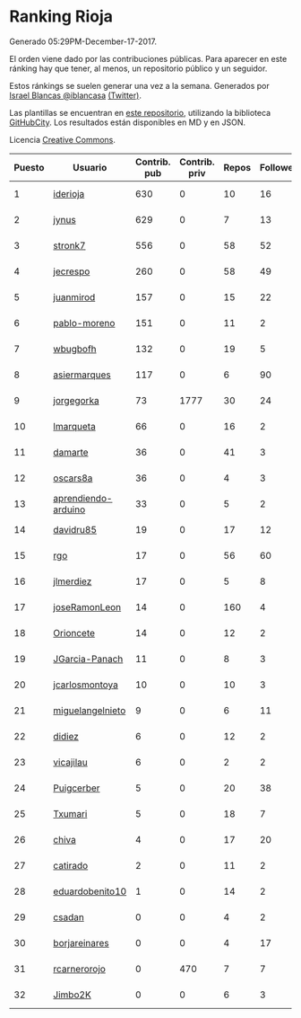 # Ranking Rioja

Generado 05:29PM-December-17-2017.

El orden viene dado por las contribuciones públicas. Para aparecer en este ránking hay que tener, al menos, un repositorio público y un seguidor.

Estos ránkings se suelen generar una vez a la semana. Generados por [Israel Blancas @iblancasa](https://github.com/iblancasa/) [(Twitter)](https://twitter.com/iblancasa).

Las plantillas se encuentran en [este repositorio](https://github.com/iblancasa/GH-Spanish-Ranking), utilizando la biblioteca [GitHubCity](https://github.com/iblancasa/GitHubCity). Los resultados están disponibles en MD y en JSON.

Licencia [Creative Commons](https://creativecommons.org/licenses/by/4.0/).

| Puesto   |  Usuario  | Contrib. pub | Contrib. priv |Repos| Followers | Desde |  Avatar  |
|----------|-----------|--------------|---------------|-----|-----------|-------|----------|
|1|[iderioja](https://github.com/iderioja)|630|0|10|16|2013-07-25|![iderioja](https://avatars3.githubusercontent.com/u/5090808)|
|2|[jynus](https://github.com/jynus)|629|0|7|13|2014-08-28|![jynus](https://avatars1.githubusercontent.com/u/8576860)|
|3|[stronk7](https://github.com/stronk7)|556|0|58|52|2009-12-14|![stronk7](https://avatars3.githubusercontent.com/u/167147)|
|4|[jecrespo](https://github.com/jecrespo)|260|0|58|49|2012-03-15|![jecrespo](https://avatars2.githubusercontent.com/u/1539718)|
|5|[juanmirod](https://github.com/juanmirod)|157|0|15|22|2013-02-27|![juanmirod](https://avatars2.githubusercontent.com/u/3714422)|
|6|[pablo-moreno](https://github.com/pablo-moreno)|151|0|11|2|2014-07-18|![pablo-moreno](https://avatars1.githubusercontent.com/u/8203696)|
|7|[wbugbofh](https://github.com/wbugbofh)|132|0|19|5|2013-04-24|![wbugbofh](https://avatars2.githubusercontent.com/u/4250161)|
|8|[asiermarques](https://github.com/asiermarques)|117|0|6|90|2009-11-05|![asiermarques](https://avatars0.githubusercontent.com/u/149459)|
|9|[jorgegorka](https://github.com/jorgegorka)|73|1777|30|24|2008-05-07|![jorgegorka](https://avatars3.githubusercontent.com/u/9585)|
|10|[lmarqueta](https://github.com/lmarqueta)|66|0|16|2|2015-09-17|![lmarqueta](https://avatars1.githubusercontent.com/u/14338278)|
|11|[damarte](https://github.com/damarte)|36|0|41|3|2013-04-30|![damarte](https://avatars2.githubusercontent.com/u/4304282)|
|12|[oscars8a](https://github.com/oscars8a)|36|0|4|3|2017-11-13|![oscars8a](https://avatars2.githubusercontent.com/u/33620978)|
|13|[aprendiendo-arduino](https://github.com/aprendiendo-arduino)|33|0|5|2|2016-09-02|![aprendiendo-arduino](https://avatars3.githubusercontent.com/u/21957254)|
|14|[davidru85](https://github.com/davidru85)|19|0|17|12|2010-11-08|![davidru85](https://avatars2.githubusercontent.com/u/472324)|
|15|[rgo](https://github.com/rgo)|17|0|56|60|2009-01-16|![rgo](https://avatars1.githubusercontent.com/u/47124)|
|16|[jlmerdiez](https://github.com/jlmerdiez)|17|0|5|8|2014-01-24|![jlmerdiez](https://avatars2.githubusercontent.com/u/6492854)|
|17|[joseRamonLeon](https://github.com/joseRamonLeon)|14|0|160|4|2012-04-26|![joseRamonLeon](https://avatars1.githubusercontent.com/u/1682282)|
|18|[Orioncete](https://github.com/Orioncete)|14|0|12|2|2016-03-12|![Orioncete](https://avatars0.githubusercontent.com/u/17803185)|
|19|[JGarcia-Panach](https://github.com/JGarcia-Panach)|11|0|8|3|2015-07-08|![JGarcia-Panach](https://avatars0.githubusercontent.com/u/13234598)|
|20|[jcarlosmontoya](https://github.com/jcarlosmontoya)|10|0|10|3|2014-05-23|![jcarlosmontoya](https://avatars1.githubusercontent.com/u/7680456)|
|21|[miguelangelnieto](https://github.com/miguelangelnieto)|9|0|6|11|2011-05-25|![miguelangelnieto](https://avatars2.githubusercontent.com/u/810868)|
|22|[didiez](https://github.com/didiez)|6|0|12|2|2011-02-22|![didiez](https://avatars0.githubusercontent.com/u/632860)|
|23|[vicajilau](https://github.com/vicajilau)|6|0|2|2|2017-12-01|![vicajilau](https://avatars0.githubusercontent.com/u/34163765)|
|24|[Puigcerber](https://github.com/Puigcerber)|5|0|20|38|2011-06-22|![Puigcerber](https://avatars2.githubusercontent.com/u/866808)|
|25|[Txumari](https://github.com/Txumari)|5|0|18|7|2010-09-16|![Txumari](https://avatars1.githubusercontent.com/u/401963)|
|26|[chiva](https://github.com/chiva)|4|0|17|20|2010-06-15|![chiva](https://avatars1.githubusercontent.com/u/305333)|
|27|[catirado](https://github.com/catirado)|2|0|11|2|2010-08-04|![catirado](https://avatars2.githubusercontent.com/u/354151)|
|28|[eduardobenito10](https://github.com/eduardobenito10)|1|0|14|2|2011-09-06|![eduardobenito10](https://avatars1.githubusercontent.com/u/1029956)|
|29|[csadan](https://github.com/csadan)|0|0|4|2|2014-01-21|![csadan](https://avatars0.githubusercontent.com/u/6459730)|
|30|[borjareinares](https://github.com/borjareinares)|0|0|4|17|2011-01-26|![borjareinares](https://avatars3.githubusercontent.com/u/584645)|
|31|[rcarnerorojo](https://github.com/rcarnerorojo)|0|470|7|7|2014-04-17|![rcarnerorojo](https://avatars0.githubusercontent.com/u/7326722)|
|32|[Jimbo2K](https://github.com/Jimbo2K)|0|0|6|3|2016-03-15|![Jimbo2K](https://avatars1.githubusercontent.com/u/17853527)|
